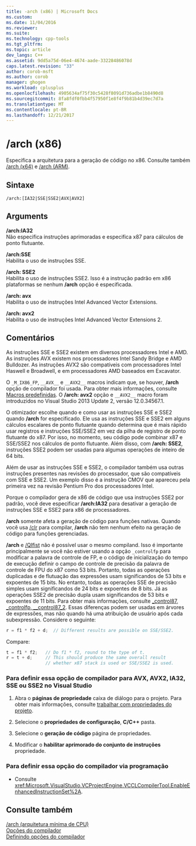 ```yaml
---
title: -arch (x86) | Microsoft Docs
ms.custom: 
ms.date: 11/04/2016
ms.reviewer: 
ms.suite: 
ms.technology: cpp-tools
ms.tgt_pltfrm: 
ms.topic: article
dev_langs: C++
ms.assetid: 9dd5a75d-06e4-4674-aade-33228486078d
caps.latest.revision: "33"
author: corob-msft
ms.author: corob
manager: ghogen
ms.workload: cplusplus
ms.openlocfilehash: 4905634af75f30c5428f8091d736adbe1b8490d8
ms.sourcegitcommit: 8fa8fdf0fbb4f57950f1e8f4f9b81b4d39ec7d7a
ms.translationtype: MT
ms.contentlocale: pt-BR
ms.lasthandoff: 12/21/2017
---
```

# <a name="arch-x86"></a>/arch (x86)
Especifica a arquitetura para a geração de código no x86. Consulte também [/arch (x64)](../../build/reference/arch-x64.md) e [/arch (ARM)](../../build/reference/arch-arm.md).  
  
## <a name="syntax"></a>Sintaxe  
  
```  
/arch:[IA32|SSE|SSE2|AVX|AVX2]  
```  
  
## <a name="arguments"></a>Arguments  
 **/arch:IA32**  
 Não especifica instruções aprimoradas e especifica x87 para cálculos de ponto flutuante.  
  
 **/arch:SSE**  
 Habilita o uso de instruções SSE.  
  
 **/arch: SSE2**  
 Habilita o uso de instruções SSE2. Isso é a instrução padrão em x86 plataformas se nenhum **/arch** opção é especificada.  
  
 **/arch: avx**  
 Habilita o uso de instruções Intel Advanced Vector Extensions.  
  
 **/arch: avx2**  
 Habilita o uso de instruções Intel Advanced Vector Extensions 2.  
  
## <a name="remarks"></a>Comentários  
 As instruções SSE e SSE2 existem em diversos processadores Intel e AMD. As instruções AVX existem nos processadores Intel Sandy Bridge e AMD Bulldozer. As instruções AVX2 são compatíveis com processadores Intel Haswell e Broadwell, e em processadores AMD baseados em Excavator.  
  
 O `_M_IX86_FP`, `__AVX__` e `__AVX2__` macros indicam que, se houver, **/arch** opção de compilador foi usada. Para obter mais informações, consulte [Macros predefinidas](../../preprocessor/predefined-macros.md). O **/arch: avx2** opção e `__AVX2__` macro foram introduzidos no Visual Studio 2013 Update 2, versão 12.0.34567.1.  
  
 O otimizador escolhe quando e como usar as instruções SSE e SSE2 quando **/arch** for especificado. Ele usa as instruções SSE e SSE2 em alguns cálculos escalares de ponto flutuante quando determina que é mais rápido usar registros e instruções SSE/SSE2 em vez da pilha de registro de ponto flutuante do x87. Por isso, no momento, seu código pode combinar x87 e SSE/SSE2 nos cálculos de ponto flutuante. Além disso, com **/arch: SSE2**, instruções SSE2 podem ser usadas para algumas operações de inteiro de 64 bits.  
  
 Além de usar as instruções SSE e SSE2, o compilador também usa outras instruções presentes nas revisões do processador, que são compatíveis com SSE e SSE2. Um exemplo disso é a instrução CMOV que apareceu pela primeira vez na revisão Pentium Pro dos processadores Intel.  
  
 Porque o compilador gera de x86 de código que usa instruções SSE2 por padrão, você deve especificar **/arch:IA32** para desativar a geração de instruções SSE e SSE2 para x86 de processadores.  
  
 **/arch** somente afeta a geração de código para funções nativas. Quando você usa [/clr](../../build/reference/clr-common-language-runtime-compilation.md) para compilar, **/arch** não tem nenhum efeito na geração de código para funções gerenciadas.  
  
 **/arch** e [/QIfist](../../build/reference/qifist-suppress-ftol.md) não é possível usar o mesmo compiland. Isso é importante principalmente se você não estiver usando a opção `_controlfp` para modificar a palavra de controle de FP, e o código de inicialização do tempo de execução definir o campo de controle de precisão da palavra de controle de FPU do x87 como 53 bits. Portanto, todas as operações duplicadas e de flutuação das expressões usam significandos de 53 bits e expoentes de 15 bits. No entanto, todas as operações SSE de precisão simples usam significandos de 24 bits e expoentes de 8 bits. Já as operações SSE2 de precisão dupla usam significandos de 53 bits e expoentes de 11 bits. Para obter mais informações, consulte [_control87, _controlfp, \__control87_2](../../c-runtime-library/reference/control87-controlfp-control87-2.md). Essas diferenças podem ser usadas em árvores de expressões, mas não quando há uma atribuição de usuário após cada subexpressão. Considere o seguinte:  
  
```cpp  
r = f1 * f2 + d;  // Different results are possible on SSE/SSE2.  
```  
  
 Compare:  
  
```cpp  
t = f1 * f2;   // Do f1 * f2, round to the type of t.  
r = t + d;     // This should produce the same overall result   
               // whether x87 stack is used or SSE/SSE2 is used.  
```  
  
### <a name="to-set-this-compiler-option-for-avx-avx2-ia32-sse-or-sse2-in-visual-studio"></a>Para definir essa opção de compilador para AVX, AVX2, IA32, SSE ou SSE2 no Visual Studio  
  
1.  Abra o **páginas de propriedade** caixa de diálogo para o projeto. Para obter mais informações, consulte [trabalhar com propriedades do projeto](../../ide/working-with-project-properties.md).  
  
2.  Selecione o **propriedades de configuração**, **C/C++** pasta.  
  
3.  Selecione o **geração de código** página de propriedades.  
  
4.  Modificar o **habilitar aprimorado do conjunto de instruções** propriedade.  
  
### <a name="to-set-this-compiler-option-programmatically"></a>Para definir essa opção do compilador via programação  
  
-   Consulte <xref:Microsoft.VisualStudio.VCProjectEngine.VCCLCompilerTool.EnableEnhancedInstructionSet%2A>.  
  
## <a name="see-also"></a>Consulte também  
 [/arch (arquitetura mínima de CPU)](../../build/reference/arch-minimum-cpu-architecture.md)   
 [Opções do compilador](../../build/reference/compiler-options.md)   
 [Definindo opções do compilador](../../build/reference/setting-compiler-options.md)